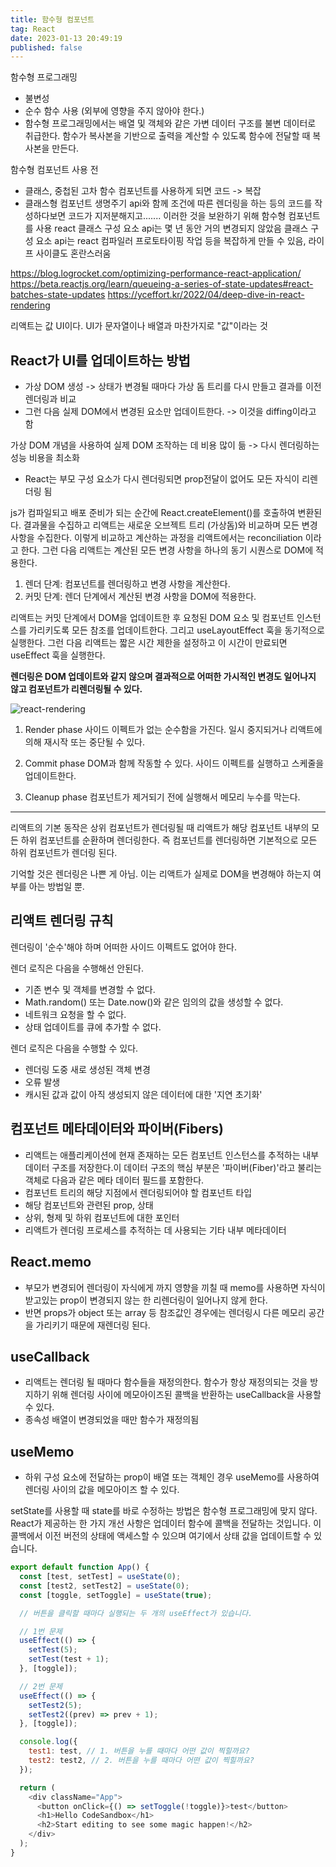 ```yaml
---
title: 함수형 컴포넌트
tag: React
date: 2023-01-13 20:49:19
published: false
---
```


함수형 프로그래밍

- 불변성
- 순수 함수 사용 (외부에 영향을 주지 않아야 한다.)
- 함수형 프로그래밍에서는 배열 및 객체와 같은 가변 데이터 구조를 불변 데이터로 취급한다. 함수가 복사본을 기반으로 출력을 계산할 수 있도록 함수에 전달할 때 복사본을 만든다.

함수형 컴포넌트 사용 전

- 클래스, 중첩된 고차 함수 컴포넌트를 사용하게 되면 코드 -> 복잡
- 클래스형 컴포넌트 생명주기 api와 함께 조건에 따른 렌더링을 하는 등의 코드를 작성하다보면 코드가 지저분해지고....... 이러한 것을 보완하기 위해 함수형 컴포넌트를 사용
  react 클래스 구성 요소 api는 몇 년 동안 거의 변경되지 않았음 클래스 구성 요소 api는 react 컴파일러 프로토타이핑 작업 등을 복잡하게 만들 수 있음, 라이프 사이클도 혼란스러움

https://blog.logrocket.com/optimizing-performance-react-application/
https://beta.reactjs.org/learn/queueing-a-series-of-state-updates#react-batches-state-updates
https://yceffort.kr/2022/04/deep-dive-in-react-rendering

리액트는 값 UI이다. UI가 문자열이나 배열과 마찬가지로 "값"이라는 것

## React가 UI를 업데이트하는 방법

- 가상 DOM 생성 -> 상태가 변경될 때마다 가상 돔 트리를 다시 만들고 결과를 이전 렌더링과 비교
- 그런 다음 실제 DOM에서 변경된 요소만 업데이트한다. -> 이것을 diffing이라고 함

가상 DOM 개념을 사용하여 실제 DOM 조작하는 데 비용 많이 듦 -> 다시 렌더링하는 성능 비용을 최소화

- React는 부모 구성 요소가 다시 렌더링되면 prop전달이 없어도 모든 자식이 리렌더링 됨

js가 컴파일되고 배포 준비가 되는 순간에 React.createElement()를 호출하여 변환된다. 결과물을 수집하고 리액트는 새로운 오브젝트 트리 (가상돔)와 비교하며 모든 변경 사항을 수집한다. 이렇게 비교하고 계산하는 과정을 리액트에서는 reconciliation 이라고 한다. 그런 다음 리액트는 계산된 모든 변경 사항을 하나의 동기 시퀀스로 DOM에 적용한다.

1. 렌더 단계: 컴포넌트를 렌더링하고 변경 사항을 계산한다.
2. 커밋 단계: 렌더 단계에서 계산된 변경 사항을 DOM에 적용한다.

리액트는 커밋 단계에서 DOM을 업데이트한 후 요청된 DOM 요소 및 컴포넌트 인스턴스를 가리키도록 모든 참조를 업데이트한다. 그리고 useLayoutEffect 훅을 동기적으로 실행한다.
그런 다음 리액트는 짧은 시간 제한을 설정하고 이 시간이 만료되면 useEffect 훅을 실행한다.

**렌더링은 DOM 업데이트와 같지 않으며 결과적으로 어떠한 가시적인 변경도 일어나지 않고 컴포넌트가 리렌더링될 수 있다.**

![react-rendering](https://github.com/h-alex2/h-blog/blob/3f7d3b84b7d0bfc1a470305626500c3d39f0f939/public/posts/react-render.png?raw=true)

1. Render phase
   사이드 이펙트가 없는 순수함을 가진다.
   일시 중지되거나 리액트에 의해 재시작 또는 중단될 수 있다.

2. Commit phase
   DOM과 함께 작동할 수 있다. 사이드 이펙트를 실행하고 스케줄을 업데이트한다.

3. Cleanup phase
   컴포넌트가 제거되기 전에 실행해서 메모리 누수를 막는다.

---

리액트의 기본 동작은 상위 컴포넌트가 렌더링될 때 리액트가 해당 컴포넌트 내부의 모든 하위 컴포넌트를 순환하며 렌더링한다. 즉 컴포넌트를 렌더링하면 기본적으로 모든 하위 컴포넌트가 렌더링 된다.

기억할 것은 렌더링은 나쁜 게 아님. 이는 리액트가 실제로 DOM을 변경해야 하는지 여부를 아는 방법일 뿐.

## 리액트 렌더링 규칙

렌더링이 '순수'해야 하며 어떠한 사이드 이펙트도 없어야 한다.

렌더 로직은 다음을 수행해선 안된다.

- 기존 변수 및 객체를 변경할 수 없다.
- Math.random() 또는 Date.now()와 같은 임의의 값을 생성할 수 없다.
- 네트워크 요청을 할 수 없다.
- 상태 업데이트를 큐에 추가할 수 없다.

렌더 로직은 다음을 수행할 수 있다.

- 렌더링 도중 새로 생성된 객체 변경
- 오류 발생
- 캐시된 값과 값이 아직 생성되지 않은 데이터에 대한 '지연 초기화'

## 컴포넌트 메타데이터와 파이버(Fibers)

- 리액트는 애플리케이션에 현재 존재하는 모든 컴포넌트 인스턴스를 추적하는 내부 데이터 구조를 저장한다.이 데이터 구조의 핵심 부분은 '파이버(Fiber)'라고 불리는 객체로 다음과 같은 메타 데이터 필드를 포함한다.
- 컴포넌트 트리의 해당 지점에서 렌더링되어야 할 컴포넌트 타입
- 해당 컴포넌트와 관련된 prop, 상태
- 상위, 형제 및 하위 컴포넌트에 대한 포인터
- 리액트가 렌더링 프로세스를 추적하는 데 사용되는 기타 내부 메타데이터

## React.memo

- 부모가 변경되어 렌더링이 자식에게 까지 영향을 끼칠 때 memo를 사용하면 자식이 받고있는 prop이 변경되지 않는 한 리렌더링이 일어나지 않게 한다.
- 반면 props가 object 또는 array 등 참조값인 경우에는 렌더링시 다른 메모리 공간을 가리키기 때문에 재렌더링 된다.

## useCallback

- 리액트는 렌더링 될 때마다 함수들을 재정의한다. 함수가 항상 재정의되는 것을 방지하기 위해 렌더링 사이에 메모아이즈된 콜백을 반환하는 useCallback을 사용할 수 있다.
- 종속성 배열이 변경되었을 때만 함수가 재정의됨

## useMemo

- 하위 구성 요소에 전달하는 prop이 배열 또는 객체인 경우 useMemo를 사용하여 렌더링 사이의 값을 메모아이즈 할 수 있다.

setState를 사용할 때 state를 바로 수정하는 방법은 함수형 프로그래밍에 맞지 않다.
React가 제공하는 한 가지 개선 사항은 업데이터 함수에 콜백을 전달하는 것입니다. 이 콜백에서 이전 버전의 상태에 액세스할 수 있으며 여기에서 상태 값을 업데이트할 수 있습니다.

```js
export default function App() {
  const [test, setTest] = useState(0);
  const [test2, setTest2] = useState(0);
  const [toggle, setToggle] = useState(true);

  // 버튼을 클릭할 때마다 실행되는 두 개의 useEffect가 있습니다.

  // 1번 문제
  useEffect(() => {
    setTest(5);
    setTest(test + 1);
  }, [toggle]);

  // 2번 문제
  useEffect(() => {
    setTest2(5);
    setTest2((prev) => prev + 1);
  }, [toggle]);

  console.log({
    test1: test, // 1. 버튼을 누를 때마다 어떤 값이 찍힐까요?
    test2: test2, // 2. 버튼을 누를 때마다 어떤 값이 찍힐까요?
  });

  return (
    <div className="App">
      <button onClick={() => setToggle(!toggle)}>test</button>
      <h1>Hello CodeSandbox</h1>
      <h2>Start editing to see some magic happen!</h2>
    </div>
  );
}
```
